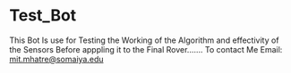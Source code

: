 # Test_Bot
This Bot Is use for Testing the Working of the Algorithm and effectivity 
of the Sensors Before apppling it to the Final Rover.......
To contact Me Email: mit.mhatre@somaiya.edu

